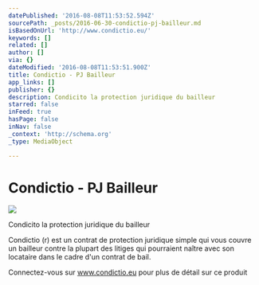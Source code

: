 ```yaml
---
datePublished: '2016-08-08T11:53:52.594Z'
sourcePath: _posts/2016-06-30-condictio-pj-bailleur.md
isBasedOnUrl: 'http://www.condictio.eu/'
keywords: []
related: []
author: []
via: {}
dateModified: '2016-08-08T11:53:51.900Z'
title: Condictio - PJ Bailleur
app_links: []
publisher: {}
description: Condicito la protection juridique du bailleur
starred: false
inFeed: true
hasPage: false
inNav: false
_context: 'http://schema.org'
_type: MediaObject

---
```

# Condictio - PJ Bailleur
![](https://s3-us-west-2.amazonaws.com/the-grid-img/p/fb81c32b6fd5925b277acad9ef2142d9a62acaaf.jpg)

Condicito la protection juridique du bailleur

Condictio (r) est un contrat de protection juridique simple qui vous couvre un bailleur contre la plupart des litiges qui pourraient naître avec son locataire dans le cadre d'un contrat de bail.

Connectez-vous sur www.condictio.eu pour plus de détail sur ce produit